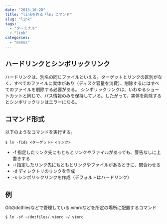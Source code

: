 ```yaml
---
date: "2015-10-28"
title: "linkを作る「ln」コマンド"
slug: "link"
tags:
  - "ターミナル"
  - "link"
categories:
  - "memos"
---
```


## ハードリンクとシンボリックリンク  

ハードリンクは、別名の同じファイルといえる。ターゲットとリンクの区別がなく、すべてのファイルに実体があり（ディスク容量を消費）、削除するにはすべてのファイルを削除する必要がある。
シンボリックリンクは、いわゆるショートカットと同じで、パス情報のみを保持している。したがって、実体を削除するとシンボリックリンはエラーになる。
<!--more-->

## コマンド形式  

以下のようなコマンドを実行する。

    $ ln -fids <ターゲット> <リンク>
	
  * -f	指定したリンク先にもともとリンクやファイルがあっても、警告なしに上書きする
  * -i	指定したリンク先にもともとリンクやファイルがあるときに、問合わせる
  * -d	ディレクトリのリンクを作成
  * -s	シンボリックリンクを作成（デフォルトはハードリンク）
	

## 例  

Gitのdotfilesなどで管理している.vimrcなどを所定の場所に配置するコマンド

    $ ln -sf ~/dotfiles/.vimrc ~/.vimrc

